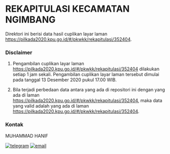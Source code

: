 
# REKAPITULASI KECAMATAN NGIMBANG

Direktori ini berisi data hasil cuplikan layar laman https://pilkada2020.kpu.go.id/#/pkwkk/rekapitulasi/352404.

### Disclaimer

1. Pengambilan cuplikan layar laman https://pilkada2020.kpu.go.id/#/pkwkk/rekapitulasi/352404 dilakukan setiap 1 jam sekali. Pengambilan cuplikan layar laman tersebut dimulai pada tanggal 13 Desember 2020 pukul 17.00 WIB.

2. Bila terjadi perbedaan data antara yang ada di repositori ini dengan yang ada di laman https://pilkada2020.kpu.go.id/#/pkwkk/rekapitulasi/352404, maka data yang valid adalah yang ada di laman https://pilkada2020.kpu.go.id/#/pkwkk/rekapitulasi/352404.

### Kontak

MUHAMMAD HANIF

[![telegram](https://img.shields.io/badge/telegram-@muhammad__hanif-blue)](https://t.me/muhammad_hanif) [![email](https://img.shields.io/badge/email-moehammadhanif@gmail.com-white)](mailto:moehammadhanif@gmail.com)


